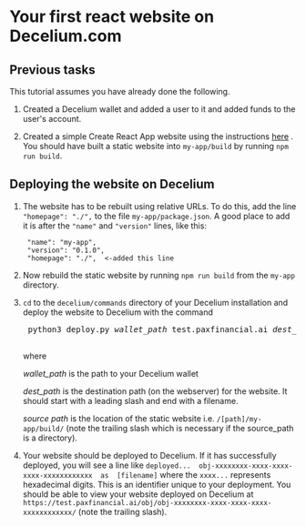 # Your first react website on Decelium.com

## Previous tasks

This tutorial assumes you have already done the following.

1. Created a Decelium wallet and added a user to it and added funds to the user's account.

2. Created a simple Create React App website using the instructions [here](https://reactjs.org/docs/create-a-new-react-app.html#create-react-app) .  You should have built a static website into `my-app/build` by running `npm run build`.

## Deploying the website on Decelium

1. The website has to be rebuilt using relative URLs. To do this, add the line `"homepage": "./",` to the file `my-app/package.json`. A good place to add it is after the `"name"` and `"version"` lines, like this:

        "name": "my-app",
        "version": "0.1.0",
        "homepage": "./",  <-added this line

2. Now rebuild the static website by running `npm run build` from the `my-app` directory.

3. `cd` to the `decelium/commands` directory of your Decelium installation and deploy the website to Decelium with the command

    <pre>
    python3 deploy.py <i>wallet_path</i> test.paxfinancial.ai <i>dest_path</i> <i>source_path</i>
    </pre>
    
    where 
    
    *wallet_path* is the path to your Decelium wallet
    
    *dest_path* is the destination path (on the webserver) for the website. It should start with a leading slash and end with a filename.
    
    *source path* is the location of the static website i.e. `/[path]/my-app/build/` (note the trailing slash which is necessary if the source_path is a directory). 
    
4.  Your website should be deployed to Decelium. If it has successfully deployed, you will see a line like `deployed...  obj-xxxxxxxx-xxxx-xxxx-xxxx-xxxxxxxxxxxx  as  [filename]` where the `xxxx...` represents hexadecimal digits. This is an identifier unique to your deployment.
You should be able to view your website deployed on Decelium at `https://test.paxfinancial.ai/obj/obj-xxxxxxxx-xxxx-xxxx-xxxx-xxxxxxxxxxxx/` (note the trailing slash). 